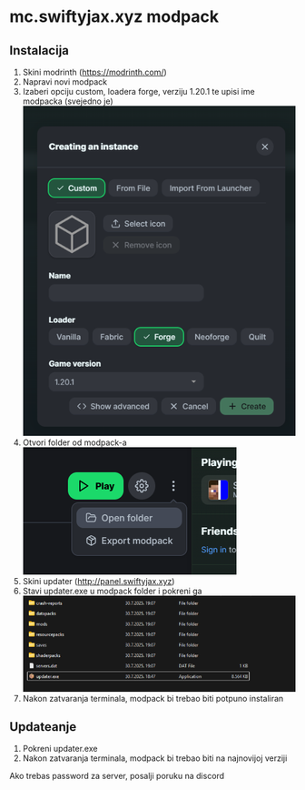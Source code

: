 # mc.swiftyjax.xyz modpack
## Instalacija

1. Skini modrinth (https://modrinth.com/)  
2. Napravi novi modpack  
3. Izaberi opciju custom, loadera forge, verziju 1.20.1 te upisi ime modpacka (svejedno je)
![alt text](tutorial/createmodpack.png)  
4. Otvori folder od modpack-a  
![alt text](tutorial/openfolder.png)  
5. Skini updater (http://panel.swiftyjax.xyz)  
6. Stavi updater.exe u modpack folder i pokreni ga  
![alt text](tutorial/folder.png)  
7. Nakon zatvaranja terminala, modpack bi trebao biti potpuno instaliran

## Updateanje
1. Pokreni updater.exe
2.  Nakon zatvaranja terminala, modpack bi trebao biti na najnovijoj verziji


Ako trebas password za server, posalji poruku na discord

